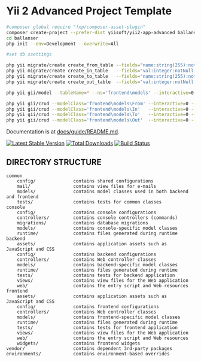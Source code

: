 Yii 2 Advanced Project Template
===============================

```bash
#composer global require "fxp/composer-asset-plugin"
composer create-project --prefer-dist yiisoft/yii2-app-advanced ballanser
cd ballanser
php init --env=Development --overwrite=All

#set db ssettings

php yii migrate/create create_from_table --fields="name:string(255):notNull,parent_id:integer:foreignKey(from)" --interactive=0
php yii migrate/create create_in_table   --fields="val:integer:notNull,from_id:integer:foreignKey(from),when:timestamp:defaultExpression('CURRENT_TIMESTAMP'),comment:string(255)" --interactive=0
php yii migrate/create create_to_table   --fields="name:string(255):notNull,parent_id:integer:foreignKey(to)" --interactive=0
php yii migrate/create create_out_table  --fields="val:integer:notNull,to_id:integer:foreignKey(to),when:timestamp:defaultExpression('CURRENT_TIMESTAMP'),comment:string(255)" --interactive=0

php yii gii/model --tableName=* --ns='frontend\models' --interactive=0

php yii gii/crud --modelClass='frontend\models\From' --interactive=0 --enablePjax --enableI18N --controllerClass='frontend\controllers\FromController' --viewPath=@frontend/views/from
php yii gii/crud --modelClass='frontend\models\In'   --interactive=0 --enablePjax --enableI18N --controllerClass='frontend\controllers\InController'   --viewPath=@frontend/views/in
php yii gii/crud --modelClass='frontend\models\To'   --interactive=0 --enablePjax --enableI18N --controllerClass='frontend\controllers\ToController'   --viewPath=@frontend/views/to
php yii gii/crud --modelClass='frontend\models\Out'  --interactive=0 --enablePjax --enableI18N --controllerClass='frontend\controllers\OutController'  --viewPath=@frontend/views/out
```

Documentation is at [docs/guide/README.md](docs/guide/README.md).

[![Latest Stable Version](https://poser.pugx.org/yiisoft/yii2-app-advanced/v/stable.png)](https://packagist.org/packages/yiisoft/yii2-app-advanced)
[![Total Downloads](https://poser.pugx.org/yiisoft/yii2-app-advanced/downloads.png)](https://packagist.org/packages/yiisoft/yii2-app-advanced)
[![Build Status](https://travis-ci.org/yiisoft/yii2-app-advanced.svg?branch=master)](https://travis-ci.org/yiisoft/yii2-app-advanced)

DIRECTORY STRUCTURE
-------------------

```
common
    config/              contains shared configurations
    mail/                contains view files for e-mails
    models/              contains model classes used in both backend and frontend
    tests/               contains tests for common classes    
console
    config/              contains console configurations
    controllers/         contains console controllers (commands)
    migrations/          contains database migrations
    models/              contains console-specific model classes
    runtime/             contains files generated during runtime
backend
    assets/              contains application assets such as JavaScript and CSS
    config/              contains backend configurations
    controllers/         contains Web controller classes
    models/              contains backend-specific model classes
    runtime/             contains files generated during runtime
    tests/               contains tests for backend application    
    views/               contains view files for the Web application
    web/                 contains the entry script and Web resources
frontend
    assets/              contains application assets such as JavaScript and CSS
    config/              contains frontend configurations
    controllers/         contains Web controller classes
    models/              contains frontend-specific model classes
    runtime/             contains files generated during runtime
    tests/               contains tests for frontend application
    views/               contains view files for the Web application
    web/                 contains the entry script and Web resources
    widgets/             contains frontend widgets
vendor/                  contains dependent 3rd-party packages
environments/            contains environment-based overrides
```
